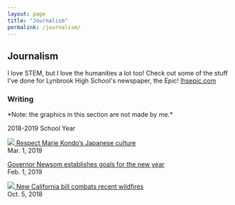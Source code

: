 ```yaml
---
layout: page
title: "Journalism"
permalink: /journalism/
---
```

<style>
	.entry{
		width:500px;
	}
</style>
<h2>Journalism</h2>
I love STEM, but I love the humanities a lot too! Check out some of the stuff I've done for Lynbrook High School's newspaper, the Epic!
<a href="lhsepic.com">lhsepic.com</a>

<h3>Writing</h3>

<p>*Note: the graphics in this section are not made by me.*</p>

2018-2019 School Year

<p class="entry"><a href="https://lhsepic.com/4723/opinion/4723/"><img src="https://lhsepic.com/wp-content/uploads/2019/03/mariekondo-maybe.jpg">
Respect Marie Kondo’s Japanese culture</a><br />
Mar. 1, 2019</p>

<p class="entry"><a href="https://lhsepic.com/4512/news/governor-newsom-establishes-goals-for-the-new-year/">Governor Newsom establishes goals for the new year</a><br />
Feb. 1, 2019</p>

<p class="entry"><a href="https://lhsepic.com/3650/news/1_nw_firebillkaylinl/"><img src="https://lhsepic.com/wp-content/uploads/2018/10/firebill-houses.gif">
New California bill combats recent wildfires</a><br />
Oct. 5, 2018</p>